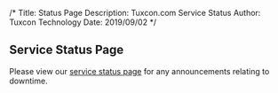 /*
Title: Status Page
Description: Tuxcon.com Service Status
Author: Tuxcon Technology
Date: 2019/09/02
*/

## Service Status Page

Please view our [service status page](https://status.tuxcon.com) for any announcements relating to downtime. 
